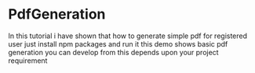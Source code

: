 # PdfGeneration
In this tutorial i have shown that how to generate simple pdf for registered user
just install npm packages and run it
this demo shows basic pdf generation 
you can develop from this depends upon your project requirement

